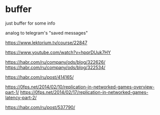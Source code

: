 # buffer

just buffer for some info

analog to telegram's "saved messages"

https://www.lektorium.tv/course/22847

https://www.youtube.com/watch?v=hpqrDUuk7HY

https://habr.com/ru/company/ods/blog/322626/
https://habr.com/ru/company/ods/blog/322534/

https://habr.com/ru/post/414165/

https://0fps.net/2014/02/10/replication-in-networked-games-overview-part-1/
https://0fps.net/2014/02/17/replication-in-networked-games-latency-part-2/

https://habr.com/ru/post/537790/
